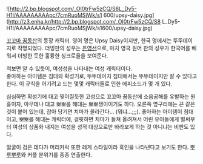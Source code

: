 ![http://2.bp.blogspot.com/_OI0trFw5zCQ/S8L_Dy5-H1I/AAAAAAAAApc/7cmRuoMSjWk/s1
600/upsy-daisy.jpg](http://z3.enha.kr/http://2.bp.blogspot.com/_OI0trFw5zCQ/S8
L_Dy5-H1I/AAAAAAAAApc/7cmRuoMSjWk/s1600/upsy-daisy.jpg)

[꼬꼬마 꿈동산](%EA%BC%AC%EA%BC%AC%EB%A7%88%20%EA%BF%88%EB%8F%99%EC%82%B0.md)의 등장
캐릭터. 영어 명은 Upsy Daisy이지만, 한국 명에서는 뚜뚜데이지로 작명되었다. 더빙판의 성우는
[은영선](%EC%9D%80%EC%98%81%EC%84%A0.md)으로, 마치 영국 원어 판의 성우가 한국어를 배워서 더빙한 듯한
훌륭한 싱크로율을 보여준다.

척보면 알 수 있듯이, 여성성을 나타내는 여성 캐릭터이다.  
좋아하는 아이템은 침대와 확성기로, 뚜뚜데이지 침대에서는 뚜뚜데이지만 잘 수 있다고 한다. 이 규칙을 어기려고 드는 몇몇 캐릭터들로 인한
에피소드가 몇 개 있다.

심심하면 확성기에 대고 찢어질듯한 고성으로 꼬꼬마 꿈동산에 소음공해를 유발하는 원흉이자, 아무데나 대고 뽀뽀를 해대는 뽀뽀쟁이이기도 하다.
오른쪽 옆구리에는 끈 같은 것이 붙어 있는데, 잡아 당기면 치마가 올라간다... (뭐냐...;;;). 좋아하는 아이템이 침대이고, 뽀뽀를
해대는 캐릭터에, 걸핏하면 치마가 들쳐 올려져서 어린 유아들에게 벌써부터 여성의 상품화 내지는 여성을 성적 대상으로만 바라보게 하는 것
아니냐는 비판도 있다.  

얼굴이 검은 데다가 머리카락 또한 레게 스타일이라 흑인을 나타낸다고 보기도 한다.
[뿌루뿌루](%EB%BF%8C%EB%A3%A8%EB%BF%8C%EB%A3%A8.md)와 커플 분위기를 종종 연출한다.

